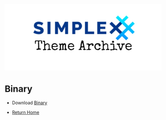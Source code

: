 ![](../resources/SxC_themeBanner.jpg)

# Binary

* Download [Binary](../themes/SxC_binary.theme)

* [Return Home](../)